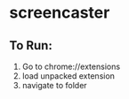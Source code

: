 # screencaster
## To Run:
 1. Go to chrome://extensions
 2. load unpacked extension
 3. navigate to folder